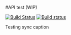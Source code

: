 #API test (WIP)

[![Build Status](https://travis-ci.org/iondrimba/vimeo-api-test.svg?branch=master)](https://travis-ci.org/iondrimba/vimeo-api-test) [![Build status](https://ci.appveyor.com/api/projects/status/bw7tqibr527ufh8x/branch/master?svg=true)](https://ci.appveyor.com/project/iondrimba/vimeo-api-test/branch/master)


Testing sync caption

